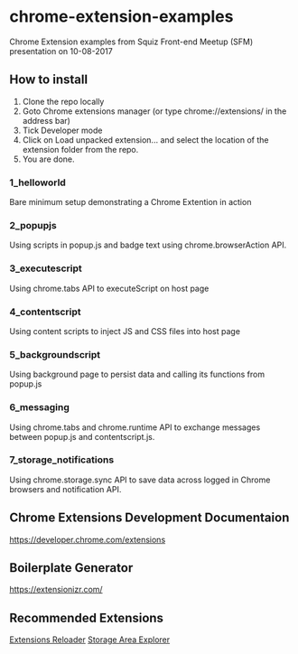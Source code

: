 # chrome-extension-examples
Chrome Extension examples from Squiz Front-end Meetup (SFM) presentation on 10-08-2017

## How to install
1. Clone the repo locally
2. Goto Chrome extensions manager (or type chrome://extensions/ in the address bar)
3. Tick Developer mode
4. Click on Load unpacked extension... and select the location of the extension folder from the repo.
5. You are done. 

### 1_helloworld
Bare minimum setup demonstrating a Chrome Extention in action

### 2_popupjs
Using scripts in popup.js and badge text using chrome.browserAction API.


### 3_executescript
Using chrome.tabs API to executeScript on host page

### 4_contentscript
Using content scripts to inject JS and CSS files into host page

### 5_backgroundscript
Using background page to persist data and calling its functions from popup.js

### 6_messaging
Using chrome.tabs and chrome.runtime API to exchange messages between popup.js and contentscript.js. 

### 7_storage_notifications
Using chrome.storage.sync API to save data across logged in Chrome browsers and notification API.

## Chrome Extensions Development Documentaion
https://developer.chrome.com/extensions

## Boilerplate Generator
https://extensionizr.com/

## Recommended Extensions
[Extensions Reloader](https://chrome.google.com/webstore/detail/extensions-reloader/fimgfedafeadlieiabdeeaodndnlbhid)
[Storage Area Explorer](https://chrome.google.com/webstore/detail/storage-area-explorer/ocfjjjjhkpapocigimmppepjgfdecjkb)